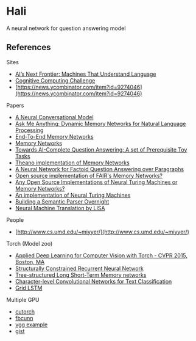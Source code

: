 Hali
====

A neural network for question answering model

References
----------

Sites

- [AI’s Next Frontier: Machines That Understand Language](http://www.wired.com/2015/06/ais-next-frontier-machines-understand-language/)
- [Cognitive Computing Challenge](https://herox.com/CognitiveComputing)
- [https://news.ycombinator.com/item?id=9274046](https://news.ycombinator.com/item?id=9274046)

Papers

- [A Neural Conversational Model](http://arxiv.org/pdf/1506.05869v1.pdf)
- [Ask Me Anything: Dynamic Memory Networks for Natural Language Processing](http://arxiv.org/abs/1506.07285)
- [End-To-End Memory Networks](http://arxiv.org/pdf/1503.08895v4.pdf)
- [Memory Networks](https://www.facebook.com/FBAIResearch/posts/362517620591864)
- [Towards AI-Complete Question Answering: A set of Prerequisite Toy Tasks](http://arxiv.org/abs/1502.05698)
- [Theano implementation of Memory Networks](https://github.com/npow/memnn)
- [A Neural Network for Factoid Question Answering over Paragraphs](https://cs.umd.edu/~miyyer/qblearn/)
- [Open source implementation of FAIR's Memory Networks?](http://www.reddit.com/r/MachineLearning/comments/368si7/open_source_implementation_of_fairs_memory/)
- [Any Open Source Implementations of Neural Turing Machines or Memory Networks?](http://www.reddit.com/r/MachineLearning/comments/39u7x6/any_open_source_implementations_of_neural_turing/)
- [An implementation of Neural Turing Machines](https://github.com/fumin/ntm)
- [Building a Semantic Parser Overnight](http://nlp.stanford.edu/pubs/wang-berant-liang-acl2015.pdf)
- [Neural Machine Translation by LISA](http://104.131.78.120/)


People

- [http://www.cs.umd.edu/~miyyer/](http://www.cs.umd.edu/~miyyer/)


Torch (Model zoo)

- [Applied Deep Learning for Computer Vision with Torch - CVPR 2015, Boston, MA](https://github.com/soumith/cvpr2015)
- [Structurally Constrained Recurrent Neural Network](https://github.com/facebook/SCRNNs)
- [Tree-structured Long Short-Term Memory networks](https://github.com/stanfordnlp/treelstm)
- [Character-level Convolutional Networks for Text Classification](https://github.com/zhangxiangxiao/Crepe)
- [Grid LSTM](https://github.com/sherjilozair/grid-lstm)


Multiple GPU

- [cutorch](https://github.com/torch/cutorch/issues/42)
- [fbcunn](https://github.com/facebook/fbcunn/issues/8)
- [vgg example](https://github.com/facebook/fbcunn/blob/9f4e8b47397b5ba34aeb759ea8403a8793b59f8b/examples/imagenet/models/vgg_cudnn.lua)
- [gist](https://gist.github.com/mmmikael/10fdb421b0686fac3418)
